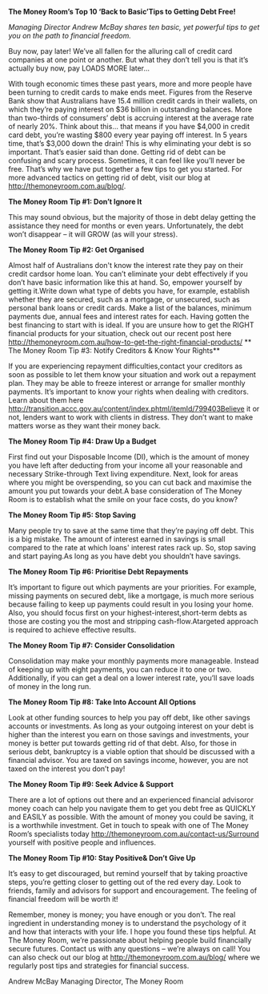 **The Money Room’s Top 10 ‘Back to Basic’Tips to Getting Debt Free\!**

*Managing Director Andrew McBay shares ten basic, yet powerful tips to
get you on the path to financial freedom.*

Buy now, pay later\! We’ve all fallen for the alluring call of credit
card companies at one point or another. But what they don’t tell you is
that it’s actually buy now, pay LOADS MORE later...

With tough economic times these past years, more and more people have
been turning to credit cards to make ends meet. Figures from the Reserve
Bank show that Australians have 15.4 million credit cards in their
wallets, on which they’re paying interest on $36 billion in outstanding
balances. More than two-thirds of consumers’ debt is accruing interest
at the average rate of nearly 20%. Think about this... that means if you
have $4,000 in credit card debt, you’re wasting $800 every year paying
off interest. In 5 years time, that’s $3,000 down the drain\! This is
why eliminating your debt is so important. That’s easier said than done.
Getting rid of debt can be confusing and scary process. Sometimes, it
can feel like you’ll never be free. That’s why we have put together a
few tips to get you started. For more advanced tactics on getting rid of
debt, visit our blog at <http://themoneyroom.com.au/blog/>.

**The Money Room Tip \#1: Don’t Ignore It**

This may sound obvious, but the majority of those in debt delay getting
the assistance they need for months or even years. Unfortunately, the
debt won’t disappear – it will GROW (as will your stress).

**The Money Room Tip \#2: Get Organised**

Almost half of Australians don't know the interest rate they pay on
their credit cardsor home loan. You can’t eliminate your debt
effectively if you don’t have basic information like this at hand. So,
empower yourself by getting it.Write down what type of debts you have,
for example, establish whether they are secured, such as a mortgage, or
unsecured, such as personal bank loans or credit cards. Make a list of
the balances, minimum payments due, annual fees and interest rates for
each. Having gotten the best financing to start with is ideal. If you
are unsure how to get the RIGHT financial products for your situation,
check out our recent post here
<http://themoneyroom.com.au/how-to-get-the-right-financial-products/> **
The Money Room Tip \#3: Notify Creditors & Know Your Rights**

If you are experiencing repayment difficulties,contact your creditors as
soon as possible to let them know your situation and work out a
repayment plan. They may be able to freeze interest or arrange for
smaller monthly payments. It’s important to know your rights when
dealing with creditors. Learn about them here
<http://transition.accc.gov.au/content/index.phtml/itemId/799403Believe>
it or not, lenders want to work with clients in distress. They don’t
want to make matters worse as they want their money back.

**The Money Room Tip \#4: Draw Up a Budget**

First find out your Disposable Income (DI), which is the amount of money
you have left after deducting from your income all your reasonable and
necessary Strike-through Text living expenditure. Next, look for areas
where you might be overspending, so you can cut back and maximise the
amount you put towards your debt.A base consideration of The Money Room
is to establish what the smile on your face costs, do you know?

**The Money Room Tip \#5: Stop Saving**

Many people try to save at the same time that they’re paying off debt.
This is a big mistake. The amount of interest earned in savings is small
compared to the rate at which loans' interest rates rack up. So, stop
saving and start paying.As long as you have debt you shouldn’t have
savings.

**The Money Room Tip \#6: Prioritise Debt Repayments**

It’s important to figure out which payments are your priorities. For
example, missing payments on secured debt, like a mortgage, is much more
serious because failing to keep up payments could result in you losing
your home. Also, you should focus first on your
highest-interest,short-term debts as those are costing you the most and
stripping cash-flow.Atargeted approach is required to achieve effective
results.

**The Money Room Tip \#7: Consider Consolidation**

Consolidation may make your monthly payments more manageable. Instead of
keeping up with eight payments, you can reduce it to one or two.
Additionally, if you can get a deal on a lower interest rate, you’ll
save loads of money in the long run.

**The Money Room Tip \#8: Take Into Account All Options**

Look at other funding sources to help you pay off debt, like other
savings accounts or investments. As long as your outgoing interest on
your debt is higher than the interest you earn on those savings and
investments, your money is better put towards getting rid of that debt.
Also, for those in serious debt, bankruptcy is a viable option that
should be discussed with a financial advisor. You are taxed on savings
income, however, you are not taxed on the interest you don’t pay\!

**The Money Room Tip \#9: Seek Advice & Support**

There are a lot of options out there and an experienced financial
advisoror money coach can help you navigate them to get you debt free as
QUICKLY and EASILY as possible. With the amount of money you could be
saving, it is a worthwhile investment. Get in touch to speak with one of
The Money Room’s specialists today
<http://themoneyroom.com.au/contact-us/Surround> yourself with positive
people and influences.

**The Money Room Tip \#10: Stay Positive& Don’t Give Up**

It’s easy to get discouraged, but remind yourself that by taking
proactive steps, you’re getting closer to getting out of the red every
day. Look to friends, family and advisors for support and encouragement.
The feeling of financial freedom will be worth it\!

Remember, money is money; you have enough or you don’t. The real
ingredient in understanding money is to understand the psychology of it
and how that interacts with your life. I hope you found these tips
helpful. At The Money Room, we’re passionate about helping people build
financially secure futures. Contact us with any questions – we’re always
on call\! You can also check out our blog at
<http://themoneyroom.com.au/blog/> where we regularly post tips and
strategies for financial success.

Andrew McBay Managing Director, The Money Room
